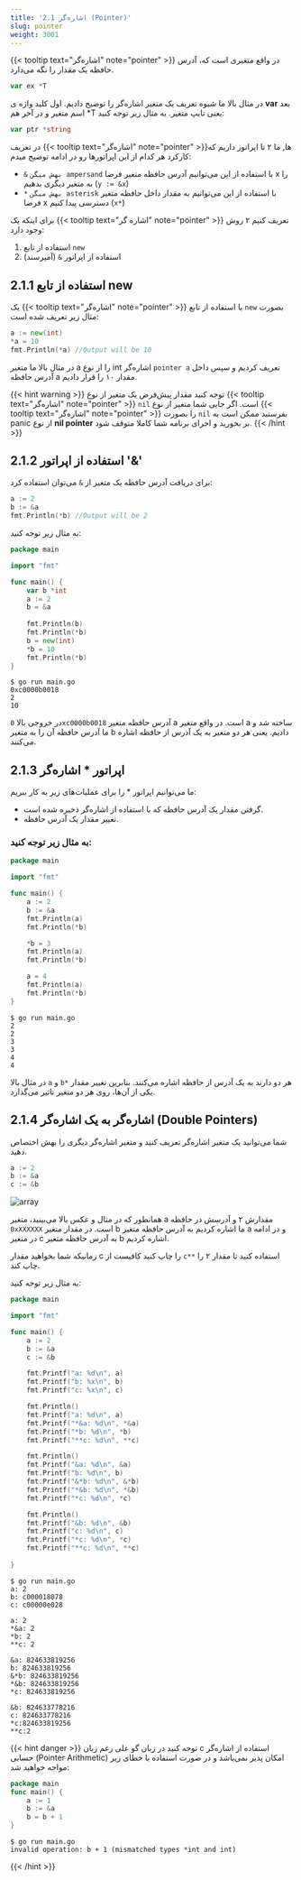 ```yaml
---
title: '2.1 اشاره‌گر (Pointer)'
slug: pointer
weight: 3001
---
```


{{< tooltip text="اشاره‌گر" note="pointer" >}} در واقع متغیری است که، آدرس حافظه یک مقدار را نگه می‌دارد.

```go
var ex *T
```

در مثال بالا ما شیوه تعریف یک متغیر اشاره‌گر را توضیح دادیم. اول کلید واژه ی **var** بعد اسم متغیر و در آخر هم *T یعنی تایپ متغیر. به مثال زیر توجه کنید:


```go
var ptr *string
```

در تعریف {{< tooltip text="اشاره‌گر" note="pointer" >}}‌ها, ما ۲ تا اپراتور داریم که کارکرد هر کدام از این اپراتورها رو در ادامه توضیح میدم:

- `&` `بهش میگن ampersand` با استفاده از این می‌توانیم آدرس حافظه متغیر فرضا x را به متغیر دیگری بدهیم (`y := &x`)
- `*` `بهش میگن asterisk` با استفاده از این می‌توانیم به مقدار داخل حافظه متغیر فرضا x دسترسی پیدا کنیم (`x*`)

برای اینکه یک {{< tooltip text="اشاره گر" note="pointer" >}} تعریف کنیم ۲ روش وجود دارد:

1. استفاده از تابع `new` 
2. استفاده از اپراتور `&` (آمپرسند)

## 2.1.1 استفاده از تابع new

یک {{< tooltip text="اشاره‌گر" note="pointer" >}} با استفاده از تابع `new` بصورت مثال زیر تعریف شده است:

```go
a := new(int)
*a = 10
fmt.Println(*a) //Output will be 10
```

در مثال بالا ما متغیر a را از نوع int اشاره‌گر `pointer a` تعریف کردیم و سپس داخل آدرس حافظه a  مقدار ۱۰ را قرار دادیم.

{{< hint warning >}}
توجه کنید مقدار پیش‌فرض یک متغیر از نوع {{< tooltip text="اشاره‌گر" note="pointer" >}} `nil` است. اگر جایی شما متغیر از نوع {{< tooltip text="اشاره‌گر" note="pointer" >}}  را بصورت `nil` بفرستید ممکن است به panic از نوع **nil pointer** بر بخورید و اجرای برنامه شما کاملا متوقف شود.
{{< /hint >}}

## 2.1.2 استفاده از اپراتور '&' 

برای دریافت آدرس حافظه یک متغیر از `&`  می‌توان استفاده کرد:

```go
a := 2
b := &a
fmt.Println(*b) //Output will be 2
```

به مثال زیر توجه کنید:

```go
package main

import "fmt"

func main() {
    var b *int
    a := 2
    b = &a
    
    fmt.Println(b)
    fmt.Println(*b)
    b = new(int)
    *b = 10
    fmt.Println(*b) 
}
```

```shell
$ go run main.go
0xc0000b0018
2
10
```

در خروجی بالا `0xc0000b0018` آدرس حافظه متغیر a است. در واقع متغیر a ساخته شد و ما آدرس حافظه آن را به متغیر b دادیم. یعنی  هر دو متغیر به یک آدرس از حافظه اشاره می‌کنند.

## 2.1.3 اپراتور * اشاره‌گر

ما می‌توانیم اپراتور * را برای عملیات‌های زیر به کار ببریم:

- گرفتن مقدار یک آدرس حافظه که با استفاده از اشاره‌گر ذخیره شده است.
- تغییر مقدار یک آدرس حافظه. 
### به مثال زیر توجه کنید:

```go
package main

import "fmt"

func main() {
	a := 2
	b := &a
	fmt.Println(a)
	fmt.Println(*b)

	*b = 3
	fmt.Println(a)
	fmt.Println(*b)

	a = 4
	fmt.Println(a)
	fmt.Println(*b)
}
```

```shell
$ go run main.go
2
2
3
3
4
4
```

در مثال بالا `a` و `b*` هر دو دارند به یک آدرس از حافظه اشاره می‌کنند. بنابرین تغییر مقدار یکی از آن‌ها، روی هر دو متغیر تاثیر می‌گذارد.

## 2.1.4 اشاره‌گر به یک اشاره‌گر (Double Pointers)

شما می‌‌توانید یک متغیر اشاره‌گر تعریف کنید و متغیر اشاره‌گر دیگری را بهش اختصاص دهید.

```go
a := 2
b := &a
c := &b
```

 ![array](../../assets/img/content/chapter2/pointer/1.jpg)

همانطور که در مثال و عکس بالا می‌بینید، متغیر a مقدارش ۲ و آدرسش در حافظه `0xXXXXXX` است. در مقدار متغیر b ما اشاره کردیم به آدرس حافظه متغیر a و در ادامه در متغیر c به آدرس حافظه متغیر b اشاره کردیم.

زمانیکه شما بخواهید مقدار c را چاپ کنید کافیست از `c**` استفاده کنید تا مقدار ۲ را چاپ کند.

به مثال زیر توجه کنید:

```go
package main

import "fmt"

func main() {
	a := 2
	b := &a
	c := &b

	fmt.Printf("a: %d\n", a)
	fmt.Printf("b: %x\n", b)
	fmt.Printf("c: %x\n", c)

	fmt.Println()
	fmt.Printf("a: %d\n", a)
	fmt.Printf("*&a: %d\n", *&a)
	fmt.Printf("*b: %d\n", *b)
	fmt.Printf("**c: %d\n", **c)

	fmt.Println()
	fmt.Printf("&a: %d\n", &a)
	fmt.Printf("b: %d\n", b)
	fmt.Printf("&*b: %d\n", &*b)
	fmt.Printf("*&b: %d\n", *&b)
	fmt.Printf("*c: %d\n", *c)

	fmt.Println()
	fmt.Printf("&b: %d\n", &b)
	fmt.Printf("c: %d\n", c)
	fmt.Printf("*c: %d\n", *c)
	fmt.Printf("**c: %d\n", **c)
	
}
```

```shell
$ go run main.go
a: 2
b: c000018078
c: c00000e028

a: 2
*&a: 2
*b: 2
**c: 2

&a: 824633819256
b: 824633819256
&*b: 824633819256
*&b: 824633819256
*c: 824633819256

&b: 824633778216
c: 824633778216
*c:824633819256
**c:2
```

{{< hint danger >}}
توجه کنید در زبان گو علی رغم زبان c استفاده از اشاره‌گر حسابی (Pointer Arithmetic) امکان پذیر نمی‌باشد و در صورت استفاده با خطای زیر مواجه خواهید شد:
```go
package main
func main() {
    a := 1
    b := &a
    b = b + 1
}
```


```shell
$ go run main.go
invalid operation: b + 1 (mismatched types *int and int)
```

{{< /hint >}}

